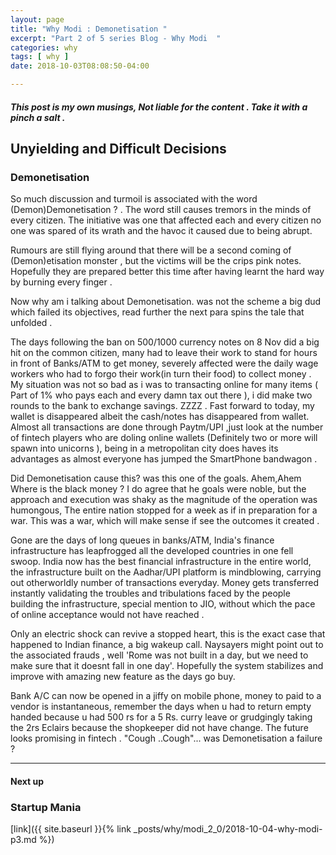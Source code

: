 ```yaml
---
layout: page
title: "Why Modi : Demonetisation "
excerpt: "Part 2 of 5 series Blog - Why Modi  "
categories: why
tags: [ why ]
date: 2018-10-03T08:08:50-04:00

---
```


##### This post is my own musings, Not liable for the content . Take it with a pinch a salt .



## Unyielding and Difficult Decisions

### Demonetisation

So much discussion and turmoil is associated with the word (Demon)Demonetisation ? . The word still causes tremors in the minds of every citizen. The initiative was one that affected each and every citizen no one was spared of its wrath and the havoc it caused due to being abrupt.

Rumours are still flying around that there will be a second coming of (Demon)etisation monster , but the victims will be the crips pink notes.
Hopefully they are prepared better this time after having learnt the hard way by burning every finger .

Now why am i talking about Demonetisation. was not the scheme a big dud which failed its objectives, read further the next para spins the tale that unfolded .

The days following the ban on 500/1000 currency notes on 8 Nov did a big hit on the common citizen, many had to leave their work to stand for hours in front of Banks/ATM  to get money, severely affected were the daily wage workers who had to forgo their work(in turn their food) to collect money .
My situation was not so bad as i was to transacting online for many items ( Part of 1% who pays each and every damn tax out there ), i did make two rounds to the bank to exchange savings. ZZZZ . Fast forward to today, my wallet is disappeared albeit the cash/notes has disappeared from wallet. Almost all transactions are done through Paytm/UPI ,just look at the number of fintech players who are doling online wallets (Definitely two or more will spawn into unicorns ), being in a metropolitan city does haves its advantages as almost everyone has jumped the SmartPhone bandwagon .

Did Demonetisation cause this? was this one of the goals. Ahem,Ahem Where is the black money ? I do agree that he goals were noble, but the approach and execution was shaky as the magnitude of the operation was humongous, The entire nation stopped for a week as if in preparation for a war. This was a war, which will make sense if see the outcomes it created .

Gone are the days of long queues in banks/ATM, India's finance infrastructure has leapfrogged all the developed countries in one fell swoop.
India now has the best financial infrastructure in the entire world, the infrastructure built on the Aadhar/UPI platform is mindblowing, carrying out otherworldly number of transactions everyday. Money gets transferred instantly validating the troubles and tribulations faced by the people building the infrastructure, special mention to JIO, without which the pace of online acceptance would not have reached .

Only an electric shock can revive a stopped heart, this is the exact case that happened to Indian finance, a big wakeup call. Naysayers might point out to the associated frauds , well 'Rome was not built in a day, but we need to make sure that it doesnt fall in one day'. Hopefully the system stabilizes and improve with amazing new feature as the days go buy.

Bank A/C can now be opened in a jiffy on mobile phone, money to paid to a vendor is instantaneous, remember the days when u had to return empty handed because u had 500 rs for a 5 Rs. curry leave or grudgingly taking the 2rs Eclairs because the shopkeeper did not have change. The future looks promising in fintech . "Cough ..Cough"... was Demonetisation a failure ?


---


#### Next up

### Startup Mania

[link]({{ site.baseurl }}{% link _posts/why/modi_2_0/2018-10-04-why-modi-p3.md %})
